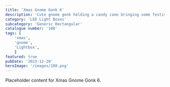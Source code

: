 ```yaml
---
title: 'Xmas Gnome Gonk 6'
description: 'Cute gnome gonk holding a candy cane bringing some festive joy. Cool light which will light up any xmas decoration display. To be used with the generic rectangular - High box.'
category: 'LED Light Boxes'
subcategory: 'Generic Rectangular'
catalogue number: '108'
tags: [
    'xmas', 
    'gnome',
    'Lightbox', 
    ]
featured: true
pubDate: '2023-12-20'
heroImage: '/images/108.png'
---
```


Placeholder content for Xmas Gnome Gonk 6.